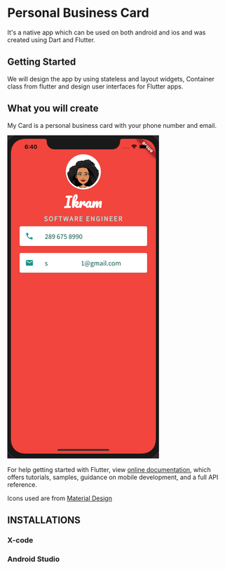 
# Personal Business Card
It's a native app which can be used on both android and ios and was created using Dart and Flutter. 

## Getting Started

We will design the app by using stateless and layout widgets, Container class from flutter and design user interfaces for Flutter apps.

## What you will create

My Card is a personal business card with your phone number and email. 

![](images/personalcard.png)


For help getting started with Flutter, view 
[online documentation](https://flutter.dev/docs), which offers tutorials,
samples, guidance on mobile development, and a full API reference.


Icons used are from  [Material Design](https://www.materialpalette.com/)

 

## INSTALLATIONS


### X-code

### Android Studio 





   

